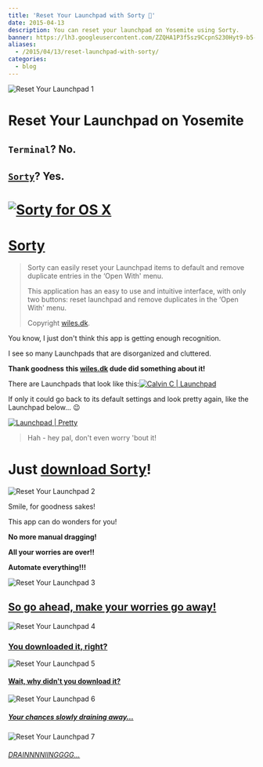 ```yaml
---
title: 'Reset Your Launchpad with Sorty 🔄'
date: 2015-04-13
description: You can reset your launchpad on Yosemite using Sorty.
banner: https://lh3.googleusercontent.com/ZZQHA1P3f5sz9CcpnS230Hyt9-b5-RnV4_MvaqyK8xlhs454zr6CYr77RJXCUnxbJN8pXHSFuovuHes5nsrZ3CATm2TkJYWAWBFXH1CEyabVzTBneK_AdtnpX50PTVV7EDdLwW_RlGB8S-YOrGJfVx36ya4l6p8qbFWVpijPIELMrEyImU6HStiEEWG9MVhsA2nOmhkzS-f_zVoVdR12fMfnaxTI2mPMA2E2RhrIbJ4qMXZ9Y3Pd8VvYdvoP24BX6LP03cvEv-dHD1Zqj42Xpx9ahpqBZriK_2lFNtqzb1cYiu2NWQIFGtFvU6OL3auyqffHssfl26PgwQ889mebO4wPCua2JsN_zEu-CZU7HGtdU9VQDBBj4JAt3APeLYowwXf0yfzmZJpMMVRSZ9WmK0NaKaTbaI__7yqrrtrLDDY_6vGTH5Ek6969J_frYgK8HrI8_qV1TksVt12MfGWfg6AEP0D2aT0K_v4TRY7_IPw-Bdd3n3M6it7G9XJCK0gusnIwWjRwzDUHK3E5ApeRMDtOxfgZiKudXpwNUC42-khDGghU6rjac4kP4iF_S4JaPG70QGoKgQ9CDbZjG792OsW6ML3UqHDIyQXDOo1PyEE126IwLmybu2ublsSKzj7Q=w397-h220-no
aliases:
  - /2015/04/13/reset-launchpad-with-sorty/
categories:
  - blog
---
```


![Reset Your Launchpad 1](https://img.informer.com/icons_mac/png/48/297/297271.png)

# Reset Your Launchpad on Yosemite

## `Terminal`? No.

## [`Sorty`](https://wiles.dk/ 'Sorty for OSX')? Yes.

# [![Sorty for OS X](https://fvcproductions.files.wordpress.com/2015/04/sorty-for-os-x.png)](https://fvcproductions.files.wordpress.com/2015/04/sorty-for-os-x.png)

# [Sorty](https://wiles.dk/ 'Sorty for OSX')

> Sorty can easily reset your Launchpad items to default and remove duplicate entries in the ‘Open With' menu.
>
> This application has an easy to use and intuitive interface, with only two buttons: reset launchpad and remove duplicates in the ‘Open With' menu.
>
> Copyright [wiles.dk](https://wiles.dk/ 'Wiles.dk').

You know, I just don't think this app is getting enough recognition.

I see so many Launchpads that are disorganized and cluttered.

**Thank goodness** **this [wiles.dk](https://wiles.dk/ 'Wiles.dk') dude did something about it!**

There are Launchpads that look like this:[![Calvin C | Launchpad](https://fvcproductions.files.wordpress.com/2015/04/screen-shot-2015-04-13-at-11-30-06-am.png)](https://fvcproductions.files.wordpress.com/2015/04/screen-shot-2015-04-13-at-11-30-06-am.png)

If only it could go back to its default settings and look pretty again, like the Launchpad below... :wink:

[![Launchpad | Pretty](https://fvcproductions.files.wordpress.com/2015/04/screenshot-2015-04-13-22-36-38.png)](https://fvcproductions.files.wordpress.com/2015/04/screenshot-2015-04-13-22-36-38.png)

> Hah - hey pal, don't even worry 'bout it!

# Just [download Sorty](https://wiles.dk/ 'Sorty for OS X')!

![Reset Your Launchpad 2](https://www.quickmeme.com/img/f0/f0dde7807d61217dd7acc9b55667c2320e46fe62fcf1d95714f0fb563280d18f.jpg)

Smile, for goodness sakes!

This app can do wonders for you!

**No more manual dragging!**

**All your worries are over!!**

**Automate everything!!!**

![Reset Your Launchpad 3](https://fvcproductions.files.wordpress.com/2015/04/012c4-littlekidhappy.png)

## [So go ahead, make your worries go away!](https://wiles.dk/ 'Sorty for OS X')

![Reset Your Launchpad 4](https://i0.kym-cdn.com/photos/images/masonry/000/259/943/694.png)

### [You downloaded it, right?](https://wiles.dk/ 'Sorty for OS X')

![Reset Your Launchpad 5](https://imgflip.com/s/meme/Jackie-Chan-WTF.jpg)

#### [Wait, why didn't you download it?](https://wiles.dk/ 'Sorty for OS X')

![Reset Your Launchpad 6](https://40.media.tumblr.com/tumblr_lxsx4pAafb1qfu4tho1_500.png)

##### [Your chances slowly draining away...](https://wiles.dk/ 'Sorty for OS X')

![Reset Your Launchpad 7](https://s-media-cache-ak0.pinimg.com/originals/45/55/e7/4555e732a56e8faa1bd65aacac7cae3e.jpg)

###### [DRAINNNNIINGGGG...](https://wiles.dk/ 'Sorty for OS X')
